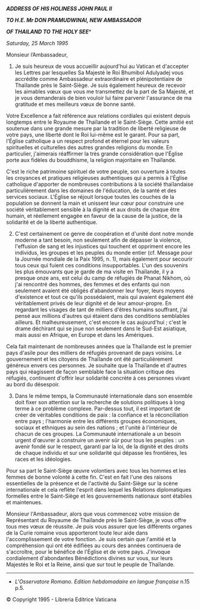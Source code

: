 ***ADDRESS OF HIS HOLINESS JOHN PAUL II***

***TO H.E. Mr DON PRAMUDWINAI, NEW AMBASSADOR***

***OF THAILAND TO THE HOLY SEE****

*Saturday, 25 March 1995*

Monsieur l’Ambassadeur,

1. Je suis heureux de vous accueillir aujourd'hui au Vatican et d'accepter les Lettres par lesquelles Sa Majesté le Roi Bhumibol Adulyadej vous accrédite comme Ambassadeur extraordinaire et plénipotentiaire de Thaïlande près le Saint-Siège. Je suis également heureux de recevoir les aimables vœux que vous me transmettez de la part de Sa Majesté, et je vous demanderais de bien vouloir lui faire parvenir l'assurance de ma gratitude et mes meilleurs vœux de bonne santé.

Votre Excellence a fait référence aux relations cordiales qui existent depuis longtemps entre le Royaume de Thaïlande et le Saint-Siège. Cette amitié est soutenue dans une grande mesure par la tradition de liberté religieuse de votre pays, une liberté dont le Roi lui-même est le garant. Pour sa part, l'Église catholique a un respect profond et éternel pour les valeurs spirituelles et culturelles des autres grandes religions du monde. En particulier, j'aimerais réaffirmer la très grande considération que l'Église porte aux fidèles du bouddhisme, la religion majoritaire en Thaïlande.

C'est le riche patrimoine spirituel de votre peuple, son ouverture à toutes les croyances et pratiques religieuses authentiques qui a permis à l'Église catholique d'apporter de nombreuses contributions à la société thaïlandaise particulièrement dans les domaines de l'éducation, de la santé et des services sociaux. L'Église se réjouit lorsque toutes les couches de la population se donnent la main et unissent leur cœur pour construire une société véritablement sensible à la dignité et aux droits de chaque être humain, et réellement engagée en faveur de la cause de la justice, de la solidarité et de la liberté authentique.

2. C'est certainement ce genre de coopération et d'unité dont notre monde moderne a tant besoin, non seulement afin de dépasser la violence, l'effusion de sang et les injustices qui touchent et oppriment encore les individus, les groupes et les peuples du monde entier (cf. Message pour la Journée mondiale de la Paix 1995, n. 1), mais également pour secourir tous ceux qui fuient ces conditions insupportables. L'un des souvenirs les plus émouvants que je garde de ma visite en Thaïlande, il y a presque onze ans, est celui du camp de réfugiés de Phanat Nikhom, où j'ai rencontré des hommes, des femmes et des enfants qui non seulement avaient été obligés d'abandonner leur foyer, leurs moyens d'existence et tout ce qu'ils possédaient, mais qui avaient également été véritablement privés de leur dignité et de leur amour-propre. En regardant les visages de tant de milliers d'êtres humains souffrant, j'ai pensé aux millions d'autres qui étaient dans des conditions semblables ailleurs. Et malheureusement, c'est encore le cas aujourd'hui ; c'est le drame déchirant qui se joue non seulement dans le Sud-Est asiatique, mais aussi en Afrique, en Europe et dans les Amériques.

Cela fait maintenant de nombreuses années que la Thaïlande est le premier pays d'asile pour des milliers de réfugiés provenant de pays voisins. Le gouvernement et les citoyens de Thaïlande ont été particulièrement généreux envers ces personnes. Je souhaite que la Thaïlande et d'autres pays qui réagissent de façon semblable face la situation critique des réfugiés, continuent d'offrir leur solidarité concrète à ces personnes vivant au bord du désespoir.

3. Dans le même temps, la Communauté internationale dans son ensemble doit fixer son attention sur la recherche de solutions politiques à long terme à ce problème complexe. Par-dessus tout, il est important de créer de véritables conditions de paix : la confiance et la réconciliation entre pays ; l'harmonie entre les différents groupes économiques, sociaux et ethniques au sein des nations ; et l'unité à l'intérieur de chacun de ces groupes. La Communauté internationale a un besoin urgent d'œuvrer à construire un avenir sûr pour tous les peuples : un avenir fondé sur le respect, garanti par la loi, de la dignité et des droits de chaque individu et sur une solidarité qui dépasse les frontières, les races et les idéologies.

Pour sa part le Saint-Siège œuvre volontiers avec tous les hommes et les femmes de bonne volonté à cette fin. C'est en fait l'une des raisons essentielles de la présence et de l'activité du Saint-Siège sur la scène internationale et cela reflète l'esprit dans lequel les Relations diplomatiques formelles entre le Saint-Siège et les gouvernements nationaux sont établies et maintenues.

Monsieur l'Ambassadeur, alors que vous commencez votre mission de Représentant du Royaume de Thaïlande près le Saint-Siège, je vous offre tous mes vœux de réussite. Je puis vous assurer que les différents organes de la Curie romaine vous apporteront toute leur aide dans l'accomplissement de votre fonction. Je suis certain que l'amitié et la compréhension qui ont été édifiées au cours des années continuera de s'accroître, pour le bénéfice de l'Église et de votre pays. J'invoque cordialement d'abondantes Bénédictions divines sur vous, sur leurs Majestés le Roi et la Reine, ainsi que sur tout le peuple de Thaïlande.

* * *

* *L'Osservatore Romano. Edition hebdomadaire en langue française* n.15 p.5.

© Copyright 1995 - Libreria Editrice Vaticana
